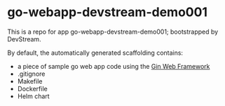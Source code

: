 # go-webapp-devstream-demo001

This is a repo for app go-webapp-devstream-demo001; bootstrapped by DevStream.

By default, the automatically generated scaffolding contains:

- a piece of sample go web app code using the [Gin Web Framework](https://github.com/gin-gonic/gin)
- .gitignore
- Makefile
- Dockerfile
- Helm chart
